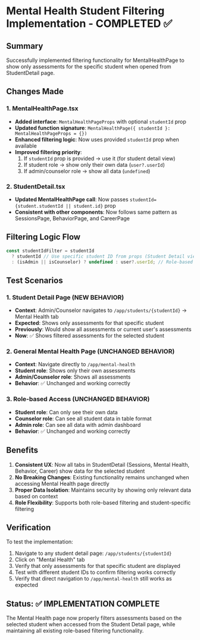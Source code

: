 # Mental Health Student Filtering Implementation - COMPLETED ✅

## Summary
Successfully implemented filtering functionality for MentalHealthPage to show only assessments for the specific student when opened from StudentDetail page.

## Changes Made

### 1. MentalHealthPage.tsx
- **Added interface**: `MentalHealthPageProps` with optional `studentId` prop
- **Updated function signature**: `MentalHealthPage({ studentId }: MentalHealthPageProps = {})`
- **Enhanced filtering logic**: Now uses provided `studentId` prop when available
- **Improved filtering priority**:
  1. If `studentId` prop is provided → use it (for student detail view)
  2. If student role → show only their own data (`user?.userId`)
  3. If admin/counselor role → show all data (`undefined`)

### 2. StudentDetail.tsx
- **Updated MentalHealthPage call**: Now passes `studentId={student.studentId || student.id}` prop
- **Consistent with other components**: Now follows same pattern as SessionsPage, BehaviorPage, and CareerPage

## Filtering Logic Flow

```typescript
const studentIdFilter = studentId 
  ? studentId // Use specific student ID from props (Student Detail view)
  : (isAdmin || isCounselor) ? undefined : user?.userId; // Role-based filtering
```

## Test Scenarios

### 1. Student Detail Page (NEW BEHAVIOR)
- **Context**: Admin/Counselor navigates to `/app/students/{studentId}` → Mental Health tab
- **Expected**: Shows only assessments for that specific student
- **Previously**: Would show all assessments or current user's assessments
- **Now**: ✅ Shows filtered assessments for the selected student

### 2. General Mental Health Page (UNCHANGED BEHAVIOR)
- **Context**: Navigate directly to `/app/mental-health`
- **Student role**: Shows only their own assessments
- **Admin/Counselor role**: Shows all assessments
- **Behavior**: ✅ Unchanged and working correctly

### 3. Role-based Access (UNCHANGED BEHAVIOR)
- **Student role**: Can only see their own data
- **Counselor role**: Can see all student data in table format
- **Admin role**: Can see all data with admin dashboard
- **Behavior**: ✅ Unchanged and working correctly

## Benefits

1. **Consistent UX**: Now all tabs in StudentDetail (Sessions, Mental Health, Behavior, Career) show data for the selected student
2. **No Breaking Changes**: Existing functionality remains unchanged when accessing Mental Health page directly
3. **Proper Data Isolation**: Maintains security by showing only relevant data based on context
4. **Role Flexibility**: Supports both role-based filtering and student-specific filtering

## Verification

To test the implementation:
1. Navigate to any student detail page: `/app/students/{studentId}`
2. Click on "Mental Health" tab
3. Verify that only assessments for that specific student are displayed
4. Test with different student IDs to confirm filtering works correctly
5. Verify that direct navigation to `/app/mental-health` still works as expected

## Status: ✅ IMPLEMENTATION COMPLETE

The Mental Health page now properly filters assessments based on the selected student when accessed from the Student Detail page, while maintaining all existing role-based filtering functionality.

